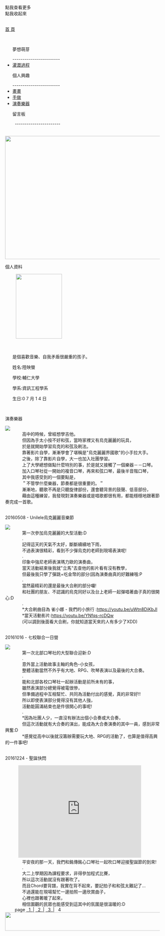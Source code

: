<script src="https://ajax.googleapis.com/ajax/libs/jquery/3.2.1/jquery.min.js"></script>
<script type="text/javascript"> 
$(document).ready(function() { 
$(".categoryho").click(function(){
   $(".category").css({left:"-20px"});
   $(".categoryho").hide();
   $(".categoryhide").show();
});
$(".categoryhide").click(function(){
   $(".category").css({left:"-200px"});
   $(".categoryhide").hide();
   $(".categoryho").show();
});
$("h1").hide();
});
</script>
<link href="https://lily0714.github.io/insidepage.css" rel="stylesheet" type="text/css" media="all">
<body>
   <div class="categoryho">點我查看更多</div>
   <div class="categoryhide">點我收起來</div>
   <div class="category">
   <p id="cat_home"><a href="https://lily0714.github.io/">首 頁</a></p>
   <ul><p class="cat_item">夢想萌芽</p>
------------------------
   <li class="cat_inin"><a href="https://lily0714.github.io/dreamstory">灌溉過程</a></li>
   </ul>
   <ul><p class="cat_item">個人興趣</p>
   ------------------------
   <li class="cat_inin"><a href="https://lily0714.github.io/interest/draw">畫畫</a></li>
   <li class="cat_inin"><a href="https://lily0714.github.io/interest/diy">手做</a></li>
   <li class="cat_inin"><a href="https://lily0714.github.io/interest/music">演奏樂器</a></li>
   </ul>
   <ul><p class="cat_item">留言板</p>
   -----------------------
   </ul>
   </div>
   <div id="bantitle">
   <img id="banner" src="http://lily0714.github.io/20170424改.jpg" width="700" height="400">
  
   </div>
   <div id="WRAPPER">
      <div id="LSIDE">
          <div id="infor">
          <p class="infortitle">個人資料</p>
          <img class="ipic" src="http://lily0714.github.io/20170628.jpg" width="150" height="210">
          <ul><br>
          <p class="icontent">是個喜歡音樂、自我矛盾很嚴重的孩子。</p>
          <p class="icontent">姓名:陸映螢</p>
          <p class="icontent">學校:輔仁大學</p>
          <p class="icontent">學系:資訊工程學系</p>
          <p class="icontent">生日:0 7 月 1 4 日</p>
          </ul>
          </div>
      </div>
      <div id="CONTENT">
         <div class="music">
            <p class="post">演奏樂器</p>
            <a href="http://lily0714.github.io/music.png" target="_blank"><img class="post1" src="http://lily0714.github.io/music.png" ></a>
            <div class="dcontent">
               高中的時候，曾經想學吉他。<br>
               但因為手太小按不好和弦，當時家裡又有烏克麗麗的玩具，<br>
               &nbsp; &nbsp; &nbsp; &nbsp; &nbsp; &nbsp; &nbsp;  於是就開始學習烏克的和弦及刷法。<br>
               靠著影片自學，漸漸學會了堪稱是"烏克麗麗界國歌"的小手拉大手。<br>
               之後，除了靠影片自學，大一也加入社團學習。<br>
               上了大學總想做點什麼特別的事，於是就又接觸了一個樂器－－口琴。<br>
               加入口琴社從一開始的複音口琴，再來和弦口琴，最後半音階口琴，<br>
               &nbsp; &nbsp; &nbsp; &nbsp; &nbsp; &nbsp; &nbsp;  其中我感受到的一個要點是，<br>
               ＂不管學什麼樂器，節奏都是很重要的。＂<br>
               漸漸地，聽歌不再是只聽旋律部份，還會聽背景的鼓聲、低音部份，<br>
               藉由這種練習，我發現對演奏樂器或是唱歌都很有用，都能穩穩地跟著節奏完成一首歌。
            </div>
         </div>
         <div class="music">
            <p class="post">20160508 - Unilele烏克麗麗音樂節</p>
<a href="http://lily0714.github.io/music2.png" target="_blank"><img class="post1" src="http://lily0714.github.io/music2.png" ></a>
            <div class="dcontent">
               第一次參加烏克麗麗的大型活動:D<br>
               .<br>
               記得這天的天氣不太好，斷斷續續地下雨，<br>
               不過表演很精彩，看到不少彈烏克的老師到現場表演呢!<br>
               .<br>
               印象中強尼老師表演瑪力歐的演奏曲，<br>
               當天活動結束後我就"立馬"去查他的影片看有沒有教學，<br>
               但最後我只學了彈跳+吃金幣的部分(因為演奏曲真的好難練哦:P<br>
               .<br>
               當然最精彩的還是最後大合刷的部分囉!<br>
               和社團的朋友、不認識的烏克同好以及台上老師一起彈唱著曲子真的很開心:D<br>
               .<br>
               *大合刷曲目為 雀小娜 - 我們的小旅行 :<a href="https://youtu.be/uWtn8DiKbJI">https://youtu.be/uWtn8DiKbJI</a><br>
               *當天活動影片:<a href="https://youtu.be/YNfqs-rcDQw">https://youtu.be/YNfqs-rcDQw</a><br>
               (可以調到後面看大合刷，你就知道當天來的人有多少了XDD)
            </div>
         </div>
         <div class="music">
            <p class="post">20161016 - 七校聯合一日營</p>
<a href="http://lily0714.github.io/music5.png" target="_blank"><img class="post1" src="http://lily0714.github.io/music5.png" ></a>
            <div class="dcontent">
               第一次北部口琴社的大型聯合迎新:D<br>
               .<br>
               意外當上活動故事主軸的角色-小女孩，<br>
               整體活動當然不外乎有大地、RPG、吹琴表演以及最後的大合奏。<br>
               .<br>
               能和北部各校口琴社一起辦活動是前所未有的事，<br>
               雖然表演部分總覺得被電很慘，<br>
               但準備過程中互相幫忙、共同為活動付出的感覺，真的非常好!!<br>
               所以即使表演部分覺得沒有其他人強，<br>
               活動能圓滿結束也是件很開心的事呢!<br>
               .<br>
               *因為社團人少，一直沒有辦法出個小合奏或大合奏，<br>
               但這次活動就有大合奏的演出，能成為大合奏演奏的其中一員，感到非常興奮:D<br>
               *感覺從高中以後就沒籌辦需要玩大地、RPG的活動了，也算是值得高興的一件事吧!
            </div>
         </div>
         <div class="music">
            <p class="post">20161224 - 聖誕快閃</p>
            <iframe width="400" height="300" src="https://www.youtube.com/embed/3cckpQPQloU" frameborder="0" allowfullscreen></iframe>
            <div class="dcontent">
               平安夜的那一天，我們和銘傳銘心口琴社一起吹口琴迎接聖誕節的到來!<br>
               .<br>
               大二上學期因為課程要求，非得參加程式比賽，<br>
               所以這次活動就沒有跟著吹了。<br>
               而且Chord要背譜，我實在背不起來，要記拍子和和弦太難記了...<br>
               不過還能在現場幫忙一邊拍照一邊欣賞曲子，<br>
               心裡也跟著暖了起來，<br>
               相信圍觀的民眾也能感受到這其中的氛圍是很溫暖的:D
            </div>
         </div>
         <div class="page">
         page <a href="https://lily0714.github.io/interest/music">&nbsp; 1&nbsp; </a> | <a href="https://lily0714.github.io/interest/music2">&nbsp; 2&nbsp; </a> | <a href="https://lily0714.github.io/interest/music3">&nbsp; 3&nbsp; </a> | &nbsp; 4&nbsp; 
         </div>
      </div>   
   </div>
   <div id="FOOTER"> 
      <img src="http://lily0714.github.io/底.png" width="980" height="60">
   </div>
   </body>
